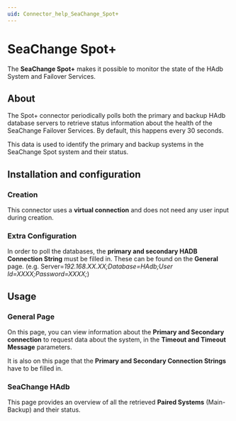 ```yaml
---
uid: Connector_help_SeaChange_Spot+
---
```


# SeaChange Spot+

The **SeaChange Spot+** makes it possible to monitor the state of the HAdb System and Failover Services.

## About

The Spot+ connector periodically polls both the primary and backup HAdb database servers to retrieve status information about the health of the SeaChange Failover Services. By default, this happens every 30 seconds.

This data is used to identify the primary and backup systems in the SeaChange Spot system and their status.

## Installation and configuration

### Creation

This connector uses a **virtual connection** and does not need any user input during creation.

### Extra Configuration

In order to poll the databases, the **primary and secondary HADB Connection String** must be filled in. These can be found on the **General** page.
(e.g. Server=*192.168.XX.XX;Database=HAdb;User Id=XXXX;Password=XXXX;*)

## Usage

### General Page

On this page, you can view information about the **Primary and Secondary connection** to request data about the system, in the **Timeout and Timeout Message** parameters.

It is also on this page that the **Primary and Secondary Connection Strings** have to be filled in.

### SeaChange HAdb

This page provides an overview of all the retrieved **Paired Systems** (Main-Backup) and their status.
